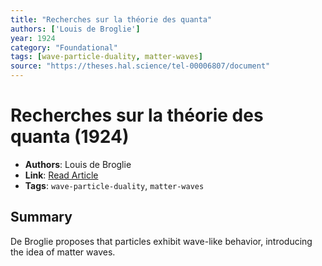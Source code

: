 ```yaml
---
title: "Recherches sur la théorie des quanta"
authors: ['Louis de Broglie']
year: 1924
category: "Foundational"
tags: [wave-particle-duality, matter-waves]
source: "https://theses.hal.science/tel-00006807/document"
---
```


# Recherches sur la théorie des quanta (1924)

- **Authors**: Louis de Broglie  
- **Link**: [Read Article](https://theses.hal.science/tel-00006807/document)  
- **Tags**: `wave-particle-duality`, `matter-waves`

## Summary

De Broglie proposes that particles exhibit wave-like behavior, introducing the idea of matter waves.
